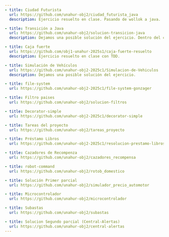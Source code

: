 ```yaml
---
- title: Ciudad Futurista
  url: https://github.com/unahur-obj2/ciudad_futurista_java
  description: Ejercicio resuelto en clase. Pasando de wollok a java.

- title: Transición a Java
  url: https://github.com/unahur-obj2/solucion-transicion-java
  description: Dejamos una posible solución del ejercicio. Dentro del código van a encontrar métodos comentados, que son otra manera de poder llegar al mismo resultado..

- title: Caja fuerte
  url: https://github.com/obj1-unahur-2025s1/caja-fuerte-resuelto
  description: Ejercicio resuelto en clase con TDD.

- title: Simulación de Vehículos
  url: https://github.com/unahur-obj2-2025c1/Simulacion-de-Vehiculos
  description: Dejamos una posible solución del ejercicio.

- title: file-system
  url: https://github.com/unahur-obj2-2025c1/file-system-gonzager

- title: Filtro paises
  url: https://github.com/unahur-obj2/solucion-filtros

- title: Decorator-simple
  url: https://github.com/unahur-obj2-2025c1/decorator-simple

- title: Tareas del proyecto
  url: https://github.com/unahur-obj2/tareas_proyecto

- title: Préstamo Libros
  url: https://github.com/unahur-obj2-2025c1/resolucion-prestamo-libros

- title: Cazadores de Recompenza
  url: https://github.com/unahur-obj2/cazadores_recompensa

- title: robot-command
  url: https://github.com/unahur-obj2/rotob_domestico

- title: Solución Primer parcial
  url: https://github.com/unahur-obj2/simulador_precio_automotor

- title: Microcontrolador
  url: https://github.com/unahur-obj2/microcontrolador

- title: Subastas
  url: https://github.com/unahur-obj2/subastas

- title: Solucion Segundo parcial (Central-Alertas)
  url: https://github.com/unahur-obj2/central-alertas
---
```

